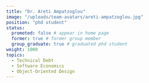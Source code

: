```yaml
---
title: "Dr. Areti Ampatzoglou"
image: "/uploads/team-avatars/areti-ampatzoglou.jpg"
position: "phd student"
status:
  promoted: false # appear in home page
  former: true # former group member
  group_graduate: true # graduated phd student
weight: 1000
topics:
  - Technical Debt
  - Software Economics
  - Object-Oriented Design
---
```

